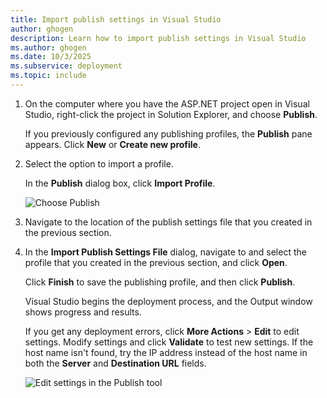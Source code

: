 ```yaml
---
title: Import publish settings in Visual Studio
author: ghogen
description: Learn how to import publish settings in Visual Studio
ms.author: ghogen
ms.date: 10/3/2025
ms.subservice: deployment
ms.topic: include
---
```

1. On the computer where you have the ASP.NET project open in Visual Studio, right-click the project in Solution Explorer, and choose **Publish**.

   If you previously configured any publishing profiles, the **Publish** pane appears. Click **New** or **Create new profile**.

1. Select the option to import a profile.

   In the **Publish** dialog box, click **Import Profile**.

   ![Choose Publish](../../deployment/media/tutorial-publish-tool-import-profile.png)

1. Navigate to the location of the publish settings file that you created in the previous section.

1. In the **Import Publish Settings File** dialog, navigate to and select the profile that you created in the previous section, and click **Open**.

   Click **Finish** to save the publishing profile, and then click **Publish**.

   Visual Studio begins the deployment process, and the Output window shows progress and results.

   If you get any deployment errors, click **More Actions** > **Edit** to edit settings. Modify settings and click **Validate** to test new settings. If the host name isn't found, try the IP address instead of the host name in both the **Server** and **Destination URL** fields.

   ![Edit settings in the Publish tool](../../deployment/media/tutorial-configure-publish-settings-in-tool.png)
